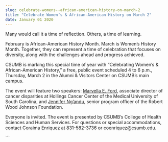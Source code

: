 ```yaml
---
slug: celebrate-womens--african-american-history-on-march-2
title: "Celebrate Women’s & African-American History on March 2"
date: January 01 2020
---
```


 
<p>Many would call it a time of reflection. Others, a time of learning.</p>
<p>
  February is African&#45;American History Month. March is Women’s History
  Month. Together, they can represent a time of celebration that focuses on
  diversity, along with the challenges ahead and progress achieved.
</p>
<p>
  CSUMB is marking this special time of year with “Celebrating Women’s &amp;
  African&#45;American History,” a free, public event scheduled 4 to 6 p.m.,
  Thursday, March 2 in the Alumni &amp; Visitors Center on CSUMB’s main campus.
</p>
<p>
  The event will feature two speakers:
  <a
    href="https://academicdepartments.musc.edu/pr/featured_expert/archive/ford.htm#.WK9qclUrJaQ"
    >Marvella E. Ford</a
  >, associate director of cancer disparities at Hollings Cancer Center of the
  Medical University of South Carolina, and
  <a
    href="https://www.rwjf.org/en/about&#45;rwjf/leadership&#45;staff/N/jennifer&#45;m&#45;ng&#45;andu.html"
    >Jennifer Ng’andu</a
  >, senior program officer of the Robert Wood Johnson Foundation.
</p>
<p>
  Everyone is invited. The event is presented by CSUMB’s College of Health
  Sciences and Human Services. For questions or special accommodations, contact
  Coraima Enriquez at 831&#45;582&#45;3736 or coenriquez@csumb.edu.
</p>
```
